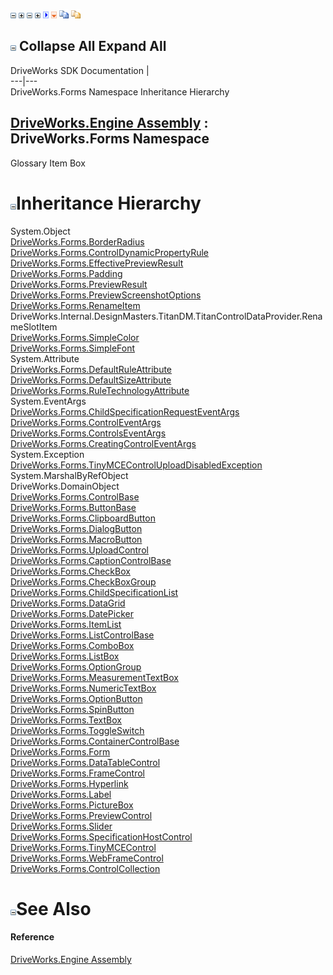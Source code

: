 ![](dotnetimages/collapse.gif) ![](dotnetimages/expand.gif) ![](dotnetimages/collapse.gif) ![](dotnetimages/expand.gif) ![](dotnetimages/drpdown.gif) ![](dotnetimages/drpdown_orange.gif) ![](dotnetimages/copycode.gif) ![](dotnetimages/copycodeHighlight.gif)

![](dotnetimages/collapse.gif) Collapse All Expand All  
---  
DriveWorks SDK Documentation  |   
---|---  
DriveWorks.Forms Namespace Inheritance Hierarchy   
  
[DriveWorks.Engine Assembly](topic2156.md) : DriveWorks.Forms Namespace  
---  
  
Glossary Item Box

# ![](dotnetimages/collapse.gif)Inheritance Hierarchy

System.Object  
[DriveWorks.Forms.BorderRadius](topic7328.md)  
[DriveWorks.Forms.ControlDynamicPropertyRule](topic7788.md)  
[DriveWorks.Forms.EffectivePreviewResult](topic8075.md)  
[DriveWorks.Forms.Padding](topic8676.md)  
[DriveWorks.Forms.PreviewResult](topic8817.md)  
[DriveWorks.Forms.PreviewScreenshotOptions](topic8826.md)  
[DriveWorks.Forms.RenameItem](topic8839.md)  
DriveWorks.Internal.DesignMasters.TitanDM.TitanControlDataProvider.RenameSlotItem  
[DriveWorks.Forms.SimpleColor](topic8856.md)  
[DriveWorks.Forms.SimpleFont](topic8882.md)  
System.Attribute  
[DriveWorks.Forms.DefaultRuleAttribute](topic8034.md)  
[DriveWorks.Forms.DefaultSizeAttribute](topic8042.md)  
[DriveWorks.Forms.RuleTechnologyAttribute](topic8848.md)  
System.EventArgs  
[DriveWorks.Forms.ChildSpecificationRequestEventArgs](topic7596.md)  
[DriveWorks.Forms.ControlEventArgs](topic7806.md)  
[DriveWorks.Forms.ControlsEventArgs](topic7816.md)  
[DriveWorks.Forms.CreatingControlEventArgs](topic7826.md)  
System.Exception  
[DriveWorks.Forms.TinyMCEControlUploadDisabledException](topic9260.md)  
System.MarshalByRefObject  
DriveWorks.DomainObject  
[DriveWorks.Forms.ControlBase](topic7698.md)  
[DriveWorks.Forms.ButtonBase](topic7338.md)  
[DriveWorks.Forms.ClipboardButton](topic7606.md)  
[DriveWorks.Forms.DialogButton](topic8051.md)  
[DriveWorks.Forms.MacroButton](topic8340.md)  
[DriveWorks.Forms.UploadControl](topic9323.md)  
[DriveWorks.Forms.CaptionControlBase](topic7390.md)  
[DriveWorks.Forms.CheckBox](topic7410.md)  
[DriveWorks.Forms.CheckBoxGroup](topic7474.md)  
[DriveWorks.Forms.ChildSpecificationList](topic7547.md)  
[DriveWorks.Forms.DataGrid](topic7838.md)  
[DriveWorks.Forms.DatePicker](topic7958.md)  
[DriveWorks.Forms.ItemList](topic8183.md)  
[DriveWorks.Forms.ListControlBase](topic8315.md)  
[DriveWorks.Forms.ComboBox](topic7630.md)  
[DriveWorks.Forms.ListBox](topic8267.md)  
[DriveWorks.Forms.OptionGroup](topic8608.md)  
[DriveWorks.Forms.MeasurementTextBox](topic8364.md)  
[DriveWorks.Forms.NumericTextBox](topic8474.md)  
[DriveWorks.Forms.OptionButton](topic8549.md)  
[DriveWorks.Forms.SpinButton](topic9002.md)  
[DriveWorks.Forms.TextBox](topic9121.md)  
[DriveWorks.Forms.ToggleSwitch](topic9266.md)  
[DriveWorks.Forms.ContainerControlBase](topic7684.md)  
[DriveWorks.Forms.Form](topic8086.md)  
[DriveWorks.Forms.DataTableControl](topic7864.md)  
[DriveWorks.Forms.FrameControl](topic8112.md)  
[DriveWorks.Forms.Hyperlink](topic8126.md)  
[DriveWorks.Forms.Label](topic8235.md)  
[DriveWorks.Forms.PictureBox](topic8686.md)  
[DriveWorks.Forms.PreviewControl](topic8709.md)  
[DriveWorks.Forms.Slider](topic8900.md)  
[DriveWorks.Forms.SpecificationHostControl](topic8979.md)  
[DriveWorks.Forms.TinyMCEControl](topic9204.md)  
[DriveWorks.Forms.WebFrameControl](topic9356.md)  
[DriveWorks.Forms.ControlCollection](topic7766.md)  


# ![](dotnetimages/collapse.gif)See Also

#### Reference

[DriveWorks.Engine Assembly](topic2156.md)


